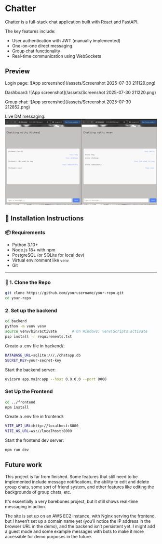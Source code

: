 # Chatter

Chatter is a full-stack chat application built with React and FastAPI.

The key features include:

- User authentication with JWT (manually implemented)
- One-on-one direct messaging
- Group chat functionality
- Real-time communication using WebSockets

## Preview

Login page:
![App screenshot](/assets/Screenshot 2025-07-30 211129.png)

Dashboard:
![App screenshot](/assets/Screenshot 2025-07-30 211220.png)

Group chat:
![App screenshot](/assets/Screenshot 2025-07-30 212852.png)

Live DM messaging:
![Demo](/assets/chatter_dm.gif)


## 🚀 Installation Instructions

### 📦 Requirements

- Python 3.10+
- Node.js 18+ with npm
- PostgreSQL (or SQLite for local dev)
- Virtual environment like `venv`
- Git

---

### 🔧 1. Clone the Repo

```bash
git clone https://github.com/yourusername/your-repo.git
cd your-repo
```
### 2. Set up the backend
```bash
cd backend
python -m venv venv
source venv/bin/activate       # On Windows: venv\Scripts\activate
pip install -r requirements.txt
```

Create a .env file in backend/:
```bash
DATABASE_URL=sqlite:///./chatapp.db
SECRET_KEY=your-secret-key
```

Start the backend server:
```bash
uvicorn app.main:app --host 0.0.0.0 --port 8000
```

### Set Up the Frontend
```bash
cd ../frontend
npm install
```

Create a .env file in frontend/:
```bash
VITE_API_URL=http://localhost:8000
VITE_WS_URL=ws://localhost:8000
```

Start the frontend dev server:
```bash
npm run dev
```

## Future work
This project is far from finished. Some features that still need to be implemented include message notifications, the ability to edit and delete group chats, some sort of friend system, and other features like editing the backgrounds of group chats, etc.

It's essentially a very barebones project, but it still shows real-time messaging in action.

The site is set up on an AWS EC2 instance, with Nginx serving the frontend, but I haven’t set up a domain name yet (you’ll notice the IP address in the browser URL in the demo), and the backend isn’t persistent yet. I might add a guest mode and some example messages with bots to make it more accessible for demo purposes in the future.



